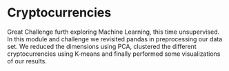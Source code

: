 # Cryptocurrencies
Great Challenge furth exploring Machine Learning, this time unsupervised. In this module and challenge we revisited pandas in preprocessing our data set. We reduced the dimensions using PCA, clustered the different cryptocurrencies using K-means and finally performed some visualizations of our results. 